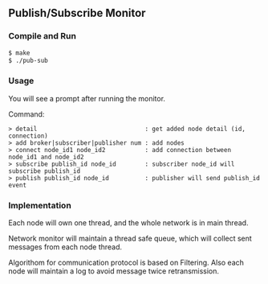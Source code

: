 ## Publish/Subscribe Monitor

### Compile and Run

```sh
$ make
$ ./pub-sub
```

### Usage

You will see a prompt after running the monitor.

Command:

```
> detail                              : get added node detail (id, connection)
> add broker|subscriber|publisher num : add nodes
> connect node_id1 node_id2           : add connection between node_id1 and node_id2
> subscribe publish_id node_id        : subscriber node_id will subscribe publish_id
> publish publish_id node_id          : publisher will send publish_id event
```

### Implementation

Each node will own one thread, and the whole network is in main thread.

Network monitor will maintain a thread safe queue, which will collect sent messages from each node thread.

Algorithom for communication protocol is based on Filtering. Also each node will maintain a log to avoid message twice retransmission.

